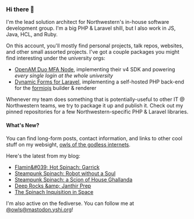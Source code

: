 ### Hi there 👋
I'm the lead solution architect for Northwestern's in-house software development group. I'm a big PHP & Laravel shill, but I also work in JS, Java, HCL, and Ruby.

On this account, you'll mostly find personal projects, talk repos, websites, and other small assorted projects. I've got a couple packages you might find interesting under the university orgs:

- [OpenAM Duo MFA Node](https://github.com/NUIT-ISO/duo-universal-prompt-auth-node), implementing their v4 SDK and powering *every single login at the whole university*
- [Dynamic Forms for Laravel](https://github.com/NIT-Administrative-Systems/dynamic-forms), implementing a self-hosted PHP back-end for the [formiojs](https://github.com/formio/formio.js/) builder & renderer

Whenever my team does something that is potentially-useful to other IT @ Northwestern teams, we try to package it up and publish it. Check out my pinned repositories for a few Northwestern-specific PHP & Laravel libraries.

#### What's New?
You can find long-form posts, contact information, and links to other cool stuff on my websight, [owls of the godless internets](https://godless-internets.org).

Here's the latest from my blog:

<!-- BLOG-POST-LIST:START -->
- [Flamin&amp;#039; Hot Spinach: Garrick](https://godless-internets.org/2024/08/09/flamin-hot-spinach-garrick)
- [Steampunk Spinach: Robot without a Soul](https://godless-internets.org/2024/08/08/steampunk-spinach-robot-without-a-soul)
- [Steampunk Spinach: a Scion of House Ghallanda](https://godless-internets.org/2024/08/06/steampunk-spinach-a-scion-of-house-ghallanda)
- [Deep Rocks &amp;amp; Janthir Prep](https://godless-internets.org/2024/08/05/deep-rocks-janthir-prep)
- [The Spinach Inquisition in Space](https://godless-internets.org/2024/08/04/the-spinach-inquisition-in-space)
<!-- BLOG-POST-LIST:END -->

I'm also active on the fediverse. You can follow me at [@owls@mastodon.yshi.org](https://mastodon.yshi.org/@owls)!
